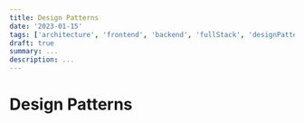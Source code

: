 ```yaml
---
title: Design Patterns
date: '2023-01-15'
tags: ['architecture', 'frontend', 'backend', 'fullStack', 'designPatterns']
draft: true
summary: ...
description: ...
---
```


# Design Patterns